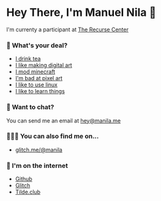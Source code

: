 # Hey There, I'm Manuel Nila 👋

I'm currenty a participant at [The Recurse Center](https://recurse.com)

### 🤔 What's your deal?

- [I drink tea](https://github.com/manila/tea)
- [I like making digital art](https://github.com/manila/make-waves)
- [I mod minecraft](https://github.com/manila/majority-sleep-fabric)
- [I'm bad at pixel art](https://github.com/manila/block-push)
- [I like to use linux](https://github.com/manila/dotfiles)
- [I like to learn things](https://github.com/manila/c0d3-curriculum)

### 📮 Want to chat?

You can send me an email at hey@manila.me

### 🕵🏽‍♂️ You can also find me on...

- [glitch.me/@manila](https://glitch.com/@manila)

### 📑 I'm on the internet

- [Github](https://manila.github.io)
- [Glitch](https://manila.glitch.me)
- [Tilde.club](https://tilde.club/~manila)
